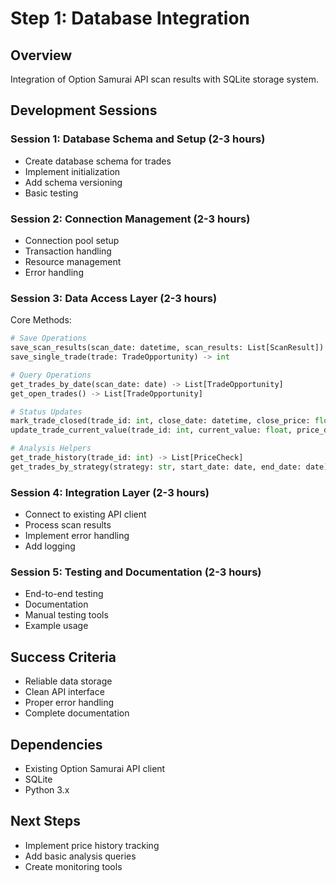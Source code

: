 # Step 1: Database Integration

## Overview
Integration of Option Samurai API scan results with SQLite storage system.

## Development Sessions

### Session 1: Database Schema and Setup (2-3 hours)
- Create database schema for trades
- Implement initialization
- Add schema versioning
- Basic testing

### Session 2: Connection Management (2-3 hours)
- Connection pool setup
- Transaction handling
- Resource management
- Error handling

### Session 3: Data Access Layer (2-3 hours)
Core Methods:
```python
# Save Operations
save_scan_results(scan_date: datetime, scan_results: List[ScanResult])
save_single_trade(trade: TradeOpportunity) -> int

# Query Operations
get_trades_by_date(scan_date: date) -> List[TradeOpportunity]
get_open_trades() -> List[TradeOpportunity]

# Status Updates
mark_trade_closed(trade_id: int, close_date: datetime, close_price: float)
update_trade_current_value(trade_id: int, current_value: float, price_date: datetime)

# Analysis Helpers
get_trade_history(trade_id: int) -> List[PriceCheck]
get_trades_by_strategy(strategy: str, start_date: date, end_date: date)
```

### Session 4: Integration Layer (2-3 hours)
- Connect to existing API client
- Process scan results
- Implement error handling
- Add logging

### Session 5: Testing and Documentation (2-3 hours)
- End-to-end testing
- Documentation
- Manual testing tools
- Example usage

## Success Criteria
- Reliable data storage
- Clean API interface
- Proper error handling
- Complete documentation

## Dependencies
- Existing Option Samurai API client
- SQLite
- Python 3.x

## Next Steps
- Implement price history tracking
- Add basic analysis queries
- Create monitoring tools 
